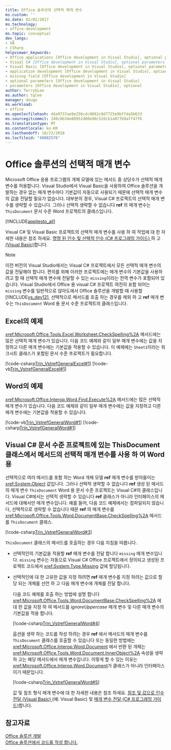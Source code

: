 ```yaml
---
title: Office 솔루션의 선택적 매개 변수
ms.custom: ''
ms.date: 02/02/2017
ms.technology:
- office-development
ms.topic: conceptual
dev_langs:
- VB
- CSharp
helpviewer_keywords:
- Office applications [Office development in Visual Studio], optional parameters
- Visual C# [Office development in Visual Studio], optional parameters
- Visual Basic [Office development in Visual Studio], optional parameters
- application development [Office development in Visual Studio], optional parameters
- missing field [Office development in Visual Studio]
- optional parameters [Office development in Visual Studio]
- parameters [Office development in Visual Studio], optional
author: TerryGLee
ms.author: tglee
manager: douge
ms.workload:
- office
ms.openlocfilehash: d4a9737ae9e256cdc9862c0d7725e9bffda5b633
ms.sourcegitcommit: 240c8b34e80952d00e90c52dcb1a077b9aff47f6
ms.translationtype: MT
ms.contentlocale: ko-KR
ms.lasthandoff: 10/23/2018
ms.locfileid: "49882576"
---
```

# <a name="optional-parameters-in-office-solutions"></a>Office 솔루션의 선택적 매개 변수
  Microsoft Office 응용 프로그램의 개체 모델에 있는 메서드 중 상당수가 선택적 매개 변수를 허용합니다. Visual Studio에서 Visual Basic을 사용하여 Office 솔루션을 개발하는 경우 없는 매개 변수마다 기본값이 자동으로 사용되기 때문에 선택적 매개 변수의 값을 전달할 필요가 없습니다. 대부분의 경우, Visual C# 프로젝트의 선택적 매개 변수를 생략할 수 있습니다. 그러나 선택적 생략할 수 없습니다 **ref** 의 매개 변수는 `ThisDocument` 문서 수준 Word 프로젝트의 클래스입니다.  
  
 [!INCLUDE[appliesto_all](../vsto/includes/appliesto-all-md.md)]  
  
 Visual C# 및 Visual Basic 프로젝트의 선택적 매개 변수를 사용 하 여 작업에 대 한 자세한 내용은 참조 하세요. [명명 된 인수 및 선택적 인수 &#40;C&#35; 프로그래밍 가이드&#41; ](/dotnet/csharp/programming-guide/classes-and-structs/named-and-optional-arguments) 하 고 [ &#40;Visual Basic&#41;](/dotnet/visual-basic/programming-guide/language-features/procedures/optional-parameters)합니다.  
  
> [!NOTE]  
>  이전 버전의 Visual Studio에서는 Visual C# 프로젝트에서 모든 선택적 매개 변수의 값을 전달해야 합니다. 편의를 위해 이러한 프로젝트에는 매개 변수의 기본값을 사용하려고 할 때 선택적 매개 변수에 전달할 수 있는 `missing`이라는 전역 변수가 포함되어 있습니다. Visual Studio에서 Office 용 visual C# 프로젝트 여전히 포함 되어는 `missing` 변수를 일반적으로 않아도에서 Office 솔루션을 개발할 때 사용할 [!INCLUDE[vs_dev12](../vsto/includes/vs-dev12-md.md)], 선택적으로 메서드를 호출 하는 경우를 제외 하 고 **ref** 매개 변수는 `ThisDocument` Word 용 문서 수준 프로젝트의 클래스입니다.  
  
## <a name="example-in-excel"></a>Excel의 예제  
 <xref:Microsoft.Office.Tools.Excel.Worksheet.CheckSpelling%2A> 메서드에는 많은 선택적 매개 변수가 있습니다. 다음 코드 예제와 같이 일부 매개 변수에는 값을 지정하고 다른 매개 변수에는 기본값을 적용할 수 있습니다. 이 예제에는 `Sheet1`이라는 워크시트 클래스가 포함된 문서 수준 프로젝트가 필요합니다.  
  
 [!code-csharp[Trin_VstrefGeneralExcel#1](../vsto/codesnippet/CSharp/excelworkbook1/Sheet1.cs#1)]
 [!code-vb[Trin_VstrefGeneralExcel#1](../vsto/codesnippet/VisualBasic/excelworkbook1/Sheet1.vb#1)]  
  
## <a name="example-in-word"></a>Word의 예제  
 <xref:Microsoft.Office.Interop.Word.Find.Execute%2A> 메서드에는 많은 선택적 매개 변수가 있습니다. 다음 코드 예제와 같이 일부 매개 변수에는 값을 지정하고 다른 매개 변수에는 기본값을 적용할 수 있습니다.  
  
 [!code-vb[Trin_VstrefGeneralWord#1](../vsto/codesnippet/VisualBasic/worddocument1/ThisDocument.vb#1)]
 [!code-csharp[Trin_VstrefGeneralWord#1](../vsto/codesnippet/CSharp/worddocument1/ThisDocument.cs#1)]  
  
## <a name="use-optional-parameters-of-methods-in-the-thisdocument-class-in-visual-c-document-level-projects-for-word"></a>Visual C# 문서 수준 프로젝트에 있는 ThisDocument 클래스에서 메서드의 선택적 매개 변수를 사용 하 여 Word 용  
 선택적으로 여러 메서드를 포함 하는 Word 개체 모델 **ref** 매개 변수를 받아들이는 <xref:System.Object> 값입니다. 그러나 선택적 생략할 수 없습니다 **ref** 생성 된 메서드의 매개 변수 `ThisDocument` Word 용 문서 수준 프로젝트는 Visual C#의 클래스입니다. Visual C#에서는 선택적 생략할 수 있습니다 **ref** 클래스가 아니라 인터페이스의 메서드에 대해서만 매개 변수입니다. 예를 들어, 다음 코드 예제에서는 컴파일되지 않습니다, 선택적으로 생략할 수 없습니다 때문 **ref** 의 매개 변수를 <xref:Microsoft.Office.Tools.Word.DocumentBase.CheckSpelling%2A> 메서드를 `ThisDocument` 클래스.  
  
 [!code-csharp[Trin_VstrefGeneralWord#3](../vsto/codesnippet/CSharp/worddocument1/ThisDocument.cs#3)]  
  
 `ThisDocument` 클래스의 메서드를 호출하는 경우 다음 지침을 따릅니다.  
  
- 선택적인의 기본값을 적용할 **ref** 매개 변수를 전달 합니다 `missing` 매개 변수입니다. `missing` 변수는 자동으로 Visual C# Office 프로젝트에서 정의되고 생성된 프로젝트 코드에서 <xref:System.Type.Missing> 값에 할당됩니다.  
  
- 선택적인에 대 한 고유한 값을 지정 하려면 **ref** 매개 변수를 지정 하려는 값으로 할당 되는 개체를 선언 하 고 다음 매개 변수에 개체를 전달 합니다.  
  
  다음 코드 예제를 호출 하는 방법에 설명 합니다 <xref:Microsoft.Office.Tools.Word.DocumentBase.CheckSpelling%2A> 에 대 한 값을 지정 하 여 메서드를 *ignoreUppercase* 매개 변수 및 다른 매개 변수의 기본값을 적용 합니다.  
  
  [!code-csharp[Trin_VstrefGeneralWord#4](../vsto/codesnippet/CSharp/worddocument1/ThisDocument.cs#4)]  
  
  옵션을 생략 하는 코드를 작성 하려는 경우 **ref** 에서 메서드의 매개 변수를 `ThisDocument` 클래스를 호출할 수 있습니다 또는 동일한 방법에는 <xref:Microsoft.Office.Interop.Word.Document> 에서 반환 된 개체는 <xref:Microsoft.Office.Tools.Word.Document.InnerObject%2A> 속성을 생략 하 고는 해당 메서드에서 매개 변수입니다. 이렇게 할 수 있는 이유는 <xref:Microsoft.Office.Interop.Word.Document>가 클래스가 아니라 인터페이스이기 때문입니다.  
  
  [!code-csharp[Trin_VstrefGeneralWord#5](../vsto/codesnippet/CSharp/worddocument1/ThisDocument.cs#5)]  
  
  값 및 참조 형식 매개 변수에 대 한 자세한 내용은 참조 하세요. [참조 및 값으로 인수 전달 &#40;Visual Basic&#41; ](/dotnet/visual-basic/programming-guide/language-features/procedures/passing-arguments-by-value-and-by-reference) (예: Visual Basic) 및 [매개 변수 전달 &#40;C&#35; 프로그래밍 가이드&#41;](/dotnet/csharp/programming-guide/classes-and-structs/passing-parameters)합니다.  
  
## <a name="see-also"></a>참고자료  
 [Office 솔루션 개발](../vsto/developing-office-solutions.md)   
 [Office 솔루션에서 코드를 작성 합니다.](../vsto/writing-code-in-office-solutions.md)  
  
  